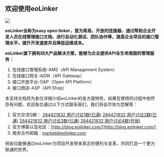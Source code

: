 ## 欢迎使用eoLinker
![](http://data.eolinker.com/course/5afzRpSe95a0abcd09eab17bbd05968b5ce0cb2fa4e41af)

**eoLinker全称为easy open linker，意为简易、开放的连接器，通过帮助企业开发人员在线管理接口文档、进行自动化测试、团队协作等，提高企业项目的接口管理水平，提升开发速度并且降低运维成本。**

**eoLinker旗下拥有四大产品解决方案，能够为企业提供API全生命周期的管理服务：**
1. 在线接口管理系统-AMS（API Management System）
2. 在线接口网关-AGW（API Gateway）
3. 接口开放平台-OAP（Open API Platform）
4. 接口商店-ASP（API Shop）

本支持文档将为各位详细介绍eoLinker的各方面特性，如果在使用的过程中依然存有问题，欢迎各位通过以下方式联系我们，我们将会尽快为您解答：
1. 官方交流Q群：
[284421832 用户讨论1群(已满)](https://jq.qq.com/?_wv=1027&k=5ieOtY7)
[284421832 用户讨论2群(已满)](https://jq.qq.com/?_wv=1027&k=5eVxKs3)
[284421832 用户讨论3群(已满)](https://jq.qq.com/?_wv=1027&k=5X2GVFf)
[284421832 用户讨论4群(开放)](https://jq.qq.com/?_wv=1027&k=51Kk8Lz)
2. 官方博客以及社区：[http://blog.eolinker.com/](http://blog.eolinker.com/)
3. 商务合作邮箱：market@eolinker.com

祝各位能够通过eoLinker为项目开发带来真正的便利与变革，共同打造一个更为联通的世界。